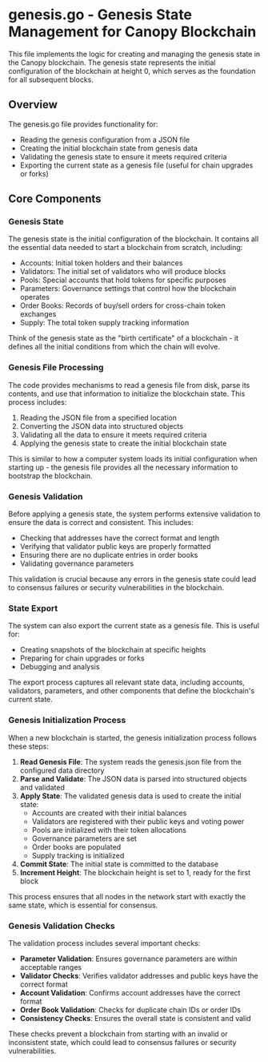 # genesis.go - Genesis State Management for Canopy Blockchain

This file implements the logic for creating and managing the genesis state in the Canopy blockchain. The genesis state represents the initial configuration of the blockchain at height 0, which serves as the foundation for all subsequent blocks.

## Overview

The genesis.go file provides functionality for:
- Reading the genesis configuration from a JSON file
- Creating the initial blockchain state from genesis data
- Validating the genesis state to ensure it meets required criteria
- Exporting the current state as a genesis file (useful for chain upgrades or forks)

## Core Components

### Genesis State

The genesis state is the initial configuration of the blockchain. It contains all the essential data needed to start a blockchain from scratch, including:

- Accounts: Initial token holders and their balances
- Validators: The initial set of validators who will produce blocks
- Pools: Special accounts that hold tokens for specific purposes
- Parameters: Governance settings that control how the blockchain operates
- Order Books: Records of buy/sell orders for cross-chain token exchanges
- Supply: The total token supply tracking information

Think of the genesis state as the "birth certificate" of a blockchain - it defines all the initial conditions from which the chain will evolve.

### Genesis File Processing

The code provides mechanisms to read a genesis file from disk, parse its contents, and use that information to initialize the blockchain state. This process includes:

1. Reading the JSON file from a specified location
2. Converting the JSON data into structured objects
3. Validating all the data to ensure it meets required criteria
4. Applying the genesis state to create the initial blockchain state

This is similar to how a computer system loads its initial configuration when starting up - the genesis file provides all the necessary information to bootstrap the blockchain.

### Genesis Validation

Before applying a genesis state, the system performs extensive validation to ensure the data is correct and consistent. This includes:

- Checking that addresses have the correct format and length
- Verifying that validator public keys are properly formatted
- Ensuring there are no duplicate entries in order books
- Validating governance parameters

This validation is crucial because any errors in the genesis state could lead to consensus failures or security vulnerabilities in the blockchain.

### State Export

The system can also export the current state as a genesis file. This is useful for:

- Creating snapshots of the blockchain at specific heights
- Preparing for chain upgrades or forks
- Debugging and analysis

The export process captures all relevant state data, including accounts, validators, parameters, and other components that define the blockchain's current state.

### Genesis Initialization Process

When a new blockchain is started, the genesis initialization process follows these steps:

1. **Read Genesis File**: The system reads the genesis.json file from the configured data directory
2. **Parse and Validate**: The JSON data is parsed into structured objects and validated
3. **Apply State**: The validated genesis data is used to create the initial state:
   - Accounts are created with their initial balances
   - Validators are registered with their public keys and voting power
   - Pools are initialized with their token allocations
   - Governance parameters are set
   - Order books are populated
   - Supply tracking is initialized
4. **Commit State**: The initial state is committed to the database
5. **Increment Height**: The blockchain height is set to 1, ready for the first block

This process ensures that all nodes in the network start with exactly the same state, which is essential for consensus.

### Genesis Validation Checks

The validation process includes several important checks:

- **Parameter Validation**: Ensures governance parameters are within acceptable ranges
- **Validator Checks**: Verifies validator addresses and public keys have the correct format
- **Account Validation**: Confirms account addresses have the correct format
- **Order Book Validation**: Checks for duplicate chain IDs or order IDs
- **Consistency Checks**: Ensures the overall state is consistent and valid

These checks prevent a blockchain from starting with an invalid or inconsistent state, which could lead to consensus failures or security vulnerabilities.
